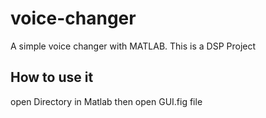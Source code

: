 # voice-changer
A simple voice changer with MATLAB.
This is a DSP Project 

## How to use it
open Directory in Matlab then open GUI.fig file 


